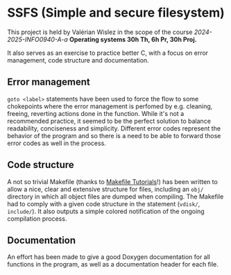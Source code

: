 # SSFS (Simple and secure filesystem)

This project is held by Valérian Wislez in the scope of the course *2024-2025-INFO0940-A-a* **Operating systems 30h Th, 6h Pr, 30h Proj.**

It also serves as an exercise to practice better C, with a focus on error management, code structure and documentation.

## Error management

`goto <label>` statements have been used to force the flow to some chokepoints where the error management is perfomed by e.g. cleaning, freeing, reverting actions done in the function.
While it's not a recommended practice, it seemed to be the perfect solution to balance readability, conciseness and simplicity. Different error codes represent the behavior of the program and so there is a need to be able to forward those error codes as well in the process. 

## Code structure

A not so trivial Makefile (thanks to [Makefile Tutorials](https://makefiletutorial.com/)!) has been written to allow a nice, clear and extensive structure for files, including an `obj/` directory in which all object files are dumped when compiling. The Makefile had to comply with a given code structure in the statement (`vdisk/`, `include/`). It also outputs a simple colored notification of the ongoing compilation process.

## Documentation

An effort has been made to give a good Doxygen documentation for all functions in the program, as well as a documentation header for each file.